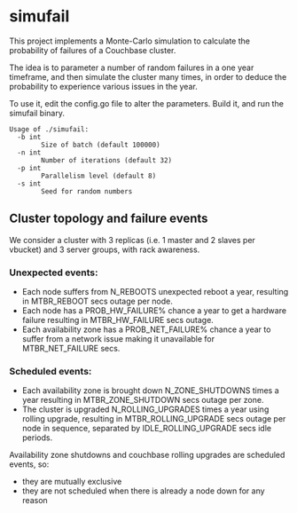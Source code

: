# simufail

This project implements a Monte-Carlo simulation to calculate the probability of failures of a Couchbase cluster.

The idea is to parameter a number of random failures in a one year timeframe, and then simulate the cluster many times, in order to deduce the probability to experience various issues in the year.

To use it, edit the config.go file to alter the parameters.
Build it, and run the simufail binary.

    Usage of ./simufail:
      -b int
        	Size of batch (default 100000)
      -n int
        	Number of iterations (default 32)
      -p int
        	Parallelism level (default 8)
      -s int
        	Seed for random numbers

## Cluster topology and failure events

We consider a cluster with 3 replicas (i.e. 1 master and 2 slaves per vbucket) and 3 server groups, with rack awareness.

### Unexpected events:

- Each node suffers from N_REBOOTS unexpected reboot a year, resulting in MTBR_REBOOT secs outage per node.
- Each node has a PROB_HW_FAILURE% chance a year to get a hardware failure resulting in MTBR_HW_FAILURE secs outage.
- Each availability zone has a PROB_NET_FAILURE% chance a year to suffer from a network issue making it unavailable for MTBR_NET_FAILURE secs.

### Scheduled events:

- Each availability zone is brought down N_ZONE_SHUTDOWNS times a year resulting in MTBR_ZONE_SHUTDOWN secs outage per zone.
- The cluster is upgraded N_ROLLING_UPGRADES times a year using rolling upgrade, resulting in MTBR_ROLLING_UPGRADE secs outage per node in sequence, separated by IDLE_ROLLING_UPGRADE secs idle periods.

Availability zone shutdowns and couchbase rolling upgrades are scheduled events, so:
 - they are mutually exclusive
 - they are not scheduled when there is already a node down for any reason
